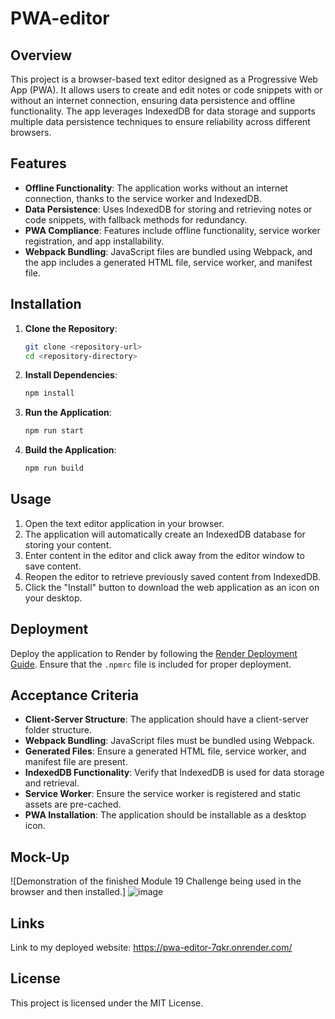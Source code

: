 # PWA-editor

## Overview

This project is a browser-based text editor designed as a Progressive Web App (PWA). It allows users to create and edit notes or code snippets with or without an internet connection, ensuring data persistence and offline functionality. The app leverages IndexedDB for data storage and supports multiple data persistence techniques to ensure reliability across different browsers.

## Features

- **Offline Functionality**: The application works without an internet connection, thanks to the service worker and IndexedDB.
- **Data Persistence**: Uses IndexedDB for storing and retrieving notes or code snippets, with fallback methods for redundancy.
- **PWA Compliance**: Features include offline functionality, service worker registration, and app installability.
- **Webpack Bundling**: JavaScript files are bundled using Webpack, and the app includes a generated HTML file, service worker, and manifest file.

## Installation

1. **Clone the Repository**:
   ```bash
   git clone <repository-url>
   cd <repository-directory>
   ```

2. **Install Dependencies**:
   ```bash
   npm install
   ```

3. **Run the Application**:
   ```bash
   npm run start
   ```

4. **Build the Application**:
   ```bash
   npm run build
   ```

## Usage

1. Open the text editor application in your browser.
2. The application will automatically create an IndexedDB database for storing your content.
3. Enter content in the editor and click away from the editor window to save content.
4. Reopen the editor to retrieve previously saved content from IndexedDB.
5. Click the "Install" button to download the web application as an icon on your desktop.

## Deployment

Deploy the application to Render by following the [Render Deployment Guide](https://coding-boot-camp.github.io/full-stack/render/render-deployment-guide). Ensure that the `.npmrc` file is included for proper deployment.

## Acceptance Criteria

- **Client-Server Structure**: The application should have a client-server folder structure.
- **Webpack Bundling**: JavaScript files must be bundled using Webpack.
- **Generated Files**: Ensure a generated HTML file, service worker, and manifest file are present.
- **IndexedDB Functionality**: Verify that IndexedDB is used for data storage and retrieval.
- **Service Worker**: Ensure the service worker is registered and static assets are pre-cached.
- **PWA Installation**: The application should be installable as a desktop icon.


## Mock-Up

![Demonstration of the finished Module 19 Challenge being used in the browser and then installed.]
![image](https://github.com/user-attachments/assets/545b8a09-5780-49e7-bf53-8fa2d740636d)


## Links

Link to my deployed website: https://pwa-editor-7qkr.onrender.com/ 

## License

This project is licensed under the MIT License.
